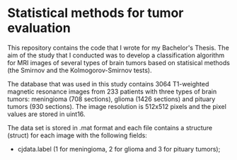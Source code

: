 # Statistical methods for tumor evaluation
This repository contains the code that I wrote for my Bachelor's Thesis. The aim of the study that I conducted was to develop a classification algorithm for MRI images of several types of brain tumors based on statisical methods (the Smirnov and the Kolmogorov-Smirnov tests).

The database that was used in this study contains 3064 T1-weighted magnetic resonance images from 233 patients with three types of brain tumors: meningioma (708 sections), glioma (1426 sections) and pituary tumors (930 sections). The image resolution is 512x512 pixels and the pixel values are stored in uint16.

The data set is stored in .mat format and each file contains a structure (struct) for each image with the following fields:
- cjdata.label (1 for meningioma, 2 for glioma and 3 for pituary tumors);


